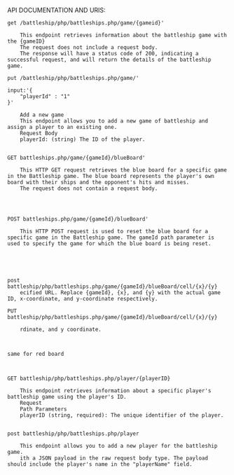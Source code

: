 
API DOCUMENTATION AND URIS:
 
    get /battleship/php/battleships.php/game/{gameid}'
    
        This endpoint retrieves information about the battleship game with the {gameID}
        The request does not include a request body.
        The response will have a status code of 200, indicating a successful request, and will return the details of the battleship game.
    
    put /battleship/php/battleships.php/game/'
    
    input:'{
        "playerId" : "1"
    }'
    
        Add a new game
        This endpoint allows you to add a new game of battleship and assign a player to an existing one.
        Request Body
        playerId: (string) The ID of the player.
    
    
    GET battleships.php/game/{gameId}/blueBoard'
    
        This HTTP GET request retrieves the blue board for a specific game in the Battleship game. The blue board represents the player's own board with their ships and the opponent's hits and misses.
        The request does not contain a request body.
    
    
    
    
    POST battleships.php/game/{gameId}/blueBoard'
    
        This HTTP POST request is used to reset the blue board for a specific game in the Battleship game. The gameId path parameter is used to specify the game for which the blue board is being reset.
    
    
    
    
    
    post battleship/php/battleships.php/game/{gameId}/blueBoard/cell/{x}/{y}
        ecified URL. Replace {gameId}, {x}, and {y} with the actual game ID, x-coordinate, and y-coordinate respectively.
    
    PUT battleship/php/battleships.php/game/{gameId}/blueBoard/cell/{x}/{y}
    
        rdinate, and y coordinate.
    
        
    
    same for red board
    
    
    
    GET battleship/php/battleships.php/player/{playerID}
    
        This endpoint retrieves information about a specific player's battleship game using the player's ID.
        Request
        Path Parameters
        playerID (string, required): The unique identifier of the player.
    
    
    post battleship/php/battleships.php/player
    
        This endpoint allows you to add a new player for the battleship game.
        ith a JSON payload in the raw request body type. The payload should include the player's name in the "playerName" field.
    

